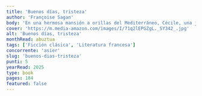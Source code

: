 ```yaml
---
title: 'Buenos días, tristeza'
author: 'Françoise Sagan'
body: 'En una hermosa mansión a orillas del Mediterráneo, Cécile, una joven de diecisiete años, y su padre, viudo y cuarentón, pero alegre, frívolo y seductor como nadie, amante de las relaciones amorosas breves y sin consecuencias, viven felices, despreocupados, entregados a la vida fácil y placentera. No necesitan a nadie más, se bastan a si mismos en una ociosa y disipada independencia basada en la complicidad y el respeto mutuo.'
cover: 'https://m.media-amazon.com/images/I/71q2lEPGZgL._SY342_.jpg'
alt: 'Buenos días, tristeza'
monthRead: abuztua
tags: ['Ficción clásica', 'Literatura francesa']
concorrente: 'asier'
slug: 'buenos-dias-tristeza'
punti: 5
yearRead: 2025
type: book
pages: 184
featured: false
---
```

